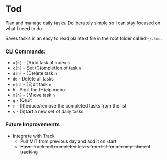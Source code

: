 # Tod

Plan and manage daily tasks. Deliberately simple so I can stay focused on what I need to do.

Saves tasks in an easy to read plaintext file in the root folder called `~/.tod`.

### CLI Commands:

* `a[n]` - (A)dd task at index `n`
* `c[n]` - Set (C)ompletion of task `n`
* `d[n]` - (D)elete task `n`
* `dd` - Delete all tasks
* `e[n]` - (E)dit task `n`
* `h` - Print the (H)elp menu
* `m[n]` - (M)ove task `n`
* `q` - (Q)uit
* `r` - (R)educe/remove the completed tasks from the list
* `s` - (S)tart a new set of daily tasks

### Future Improvements

* Integrate with Track
	* Pull MIT from previous day and add it on `s`tart
	* ~~Have Track pull completed tasks from list for accomplishment tracking~~